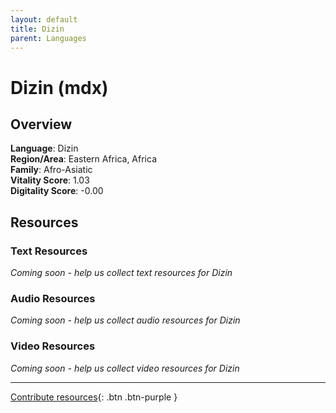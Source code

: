```yaml
---
layout: default
title: Dizin
parent: Languages
---
```


# Dizin (mdx)

## Overview

**Language**: Dizin  
**Region/Area**: Eastern Africa, Africa  
**Family**: Afro-Asiatic  
**Vitality Score**: 1.03  
**Digitality Score**: -0.00  

## Resources

### Text Resources
*Coming soon - help us collect text resources for Dizin*

### Audio Resources
*Coming soon - help us collect audio resources for Dizin*

### Video Resources
*Coming soon - help us collect video resources for Dizin*

---

[Contribute resources](https://fairtrain.github.io/){: .btn .btn-purple }
